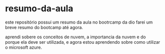 # resumo-da-aula
este repositório possui um resumo da aula no bootrcamp da dio
farei um breve resumo do bootcamp até agora.

aprendi sobere os conceitos de nuvem, a importancia da nuvem e do porque ela deve ser utilizada, e agora estou aprendendo sobre como utilizar o microsoft azure.
